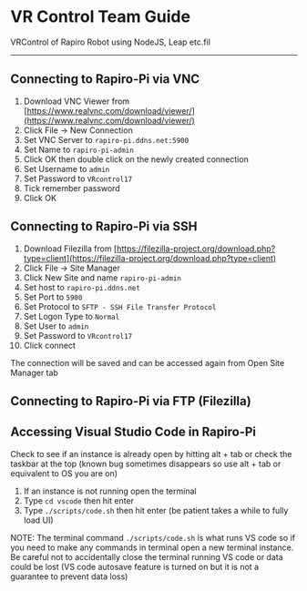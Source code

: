 # VR Control Team Guide #

VRControl of Rapiro Robot using NodeJS, Leap etc.fil

----------

## Connecting to Rapiro-Pi via VNC ##
1. Download VNC Viewer from [https://www.realvnc.com/download/viewer/](https://www.realvnc.com/download/viewer/)
2. Click File -> New Connection
3. Set VNC Server to `rapiro-pi.ddns.net:5900`
4. Set Name to `rapiro-pi-admin`
5. Click OK then double click on the newly created connection
6. Set Username to `admin`
7. Set Password to `VRcontrol17`
8. Tick remember password
9. Click OK 

## Connecting to Rapiro-Pi via SSH ##
1. Download Filezilla from [https://filezilla-project.org/download.php?type=client](https://filezilla-project.org/download.php?type=client)
2. Click File -> Site Manager
3. Click New Site and name `rapiro-pi-admin`
4. Set host to `rapiro-pi.ddns.net`
5. Set Port to `5900`
6. Set Protocol to `SFTP - SSH File Transfer Protocol`
7. Set Logon Type to `Normal`
8. Set User to `admin`
9. Set Password to `VRcontrol17`
10. Click connect

The connection will be saved and can be accessed again from Open Site Manager tab

## Connecting to Rapiro-Pi via FTP (Filezilla) ##

## Accessing Visual Studio Code in Rapiro-Pi ##
Check to see if an instance is already open by hitting alt + tab or check the taskbar at the top (known bug sometimes disappears so use alt + tab or equivalent to OS you are on)

1. If an instance is not running open the terminal
2. Type `cd vscode` then hit enter
3. Type `./scripts/code.sh` then hit enter (be patient takes a while to fully load UI)

NOTE: The terminal command `./scripts/code.sh` is what runs VS code so if you need to make any commands in terminal open a new terminal instance. Be careful not to accidentally close the terminal running VS code or data could be lost (VS code autosave feature is turned on but it is not a guarantee to prevent data loss)
